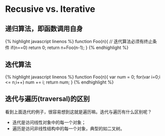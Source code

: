 # Recusive vs. Iterative

## 递归算法，即函数调用自身
{% highlight javascript linenos %}
function Foo(n){
    // 迭代算法必须有终止条件
    if(n==0) return 0;
    return n+Foo(n-1);
}
{% endhighlight %}

## 迭代算法

{% highlight javascript linenos %}
function Foo(n){
    var num = 0;
    for(var i=0;i <= n;i++)
        num += i;
    return num;
}
{% endhighlight %}

## 迭代与遍历(traversal)的区别

看到上面迭代的例子，很容易想到这就是遍历嘛。迭代与遍历有什么区别呢？

* 迭代是访问线性对象中的每一个对象；
* 遍历是访问非线性结构中的每一个对象，典型的如二叉树。